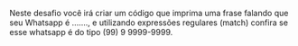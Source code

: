 Neste desafio você irá criar um código que imprima uma frase falando que seu Whatsapp é ......., e utilizando expressões regulares (match) confira se esse whatsapp é do tipo (99) 9 9999-9999.


